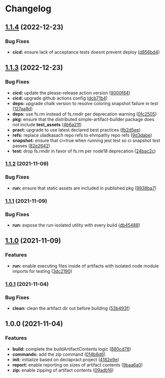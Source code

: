 # Changelog

## [1.1.4](https://github.com/ehmpathy/simple-artifact-builder/compare/v1.1.3...v1.1.4) (2022-12-23)


### Bug Fixes

* **cicd:** ensure lack of acceptance tests doesnt prevent deploy ([d856bd4](https://github.com/ehmpathy/simple-artifact-builder/commit/d856bd4f01232ccef36753caca4c414016fadc10))

## [1.1.3](https://github.com/ehmpathy/simple-artifact-builder/compare/v1.1.2...v1.1.3) (2022-12-23)


### Bug Fixes

* **cicd:** update the please-release action version ([9000f84](https://github.com/ehmpathy/simple-artifact-builder/commit/9000f84eccf6a097c7a80b64647abf02b0cd6fed))
* **cicd:** upgrade github actions config ([dcb71b4](https://github.com/ehmpathy/simple-artifact-builder/commit/dcb71b420b583090ad1f114df6b52834f8ca146d))
* **deps:** upgrade chalk version to resolve coloring snapshot failure in test ([127aa8d](https://github.com/ehmpathy/simple-artifact-builder/commit/127aa8ddbed9b0b7c3f53a8cf62222fee8327f11))
* **deps:** use fs.rm instead of fs.rmdir per deprecation warning ([0fc2505](https://github.com/ehmpathy/simple-artifact-builder/commit/0fc250527ebb4e404fb823986b56af7dc783d684))
* **pkg:** ensure that the distributed simple-artifact-builder package does not include __test_assets__ ([4b6a21f](https://github.com/ehmpathy/simple-artifact-builder/commit/4b6a21f036b50ab7f5009e4d177fa50dcf962c04))
* **pract:** upgrade to use latest declared best practices ([fb2d5ee](https://github.com/ehmpathy/simple-artifact-builder/commit/fb2d5eef668c4a34b953aa07aa85fea47962ef88))
* **refs:** replace uladkasach repo refs to ehmpathy repo refs ([9d3dabe](https://github.com/ehmpathy/simple-artifact-builder/commit/9d3dabe14537afe1753ca016ed7cdfc27f98c859))
* **snapshot:** ensure that ci=true when running jest test so ci snapshot test passes ([82e2642](https://github.com/ehmpathy/simple-artifact-builder/commit/82e2642d845c4ad9c73e9038e61d46fc27643553))
* **test:** drop fs.rmdir in favor of fs.rm per node18 deprecation ([24bac2c](https://github.com/ehmpathy/simple-artifact-builder/commit/24bac2cc911fb817e1ff95a33755ac106e8151bc))

### [1.1.2](https://www.github.com/uladkasach/simple-artifact-builder/compare/v1.1.1...v1.1.2) (2021-11-09)


### Bug Fixes

* **run:** ensure that static assets are included in published pkg ([9938ba7](https://www.github.com/uladkasach/simple-artifact-builder/commit/9938ba7c8bc3d8c0261ba8c294f0d2f0520a624f))

### [1.1.1](https://www.github.com/uladkasach/simple-artifact-builder/compare/v1.1.0...v1.1.1) (2021-11-09)


### Bug Fixes

* **run:** expose the run-isolated utility with every build ([db45488](https://www.github.com/uladkasach/simple-artifact-builder/commit/db45488cdf77a4121ecaa8553b66085300b2dcb6))

## [1.1.0](https://www.github.com/uladkasach/simple-artifact-builder/compare/v1.0.1...v1.1.0) (2021-11-09)


### Features

* **run:** enable executing files inside of artifacts with isolated node module imports for testing ([3dc2190](https://www.github.com/uladkasach/simple-artifact-builder/commit/3dc21900cd94af3cbd9e174114984ff8cd8e82a9))

### [1.0.1](https://www.github.com/uladkasach/simple-artifact-builder/compare/v1.0.0...v1.0.1) (2021-11-04)


### Bug Fixes

* **clean:** clean the artifact dir out before building ([53b493f](https://www.github.com/uladkasach/simple-artifact-builder/commit/53b493f013845abed50c5258479b7326c1ca991e))

## 1.0.0 (2021-11-04)


### Features

* **build:** complete the buildArtifactContents logic ([880cd78](https://www.github.com/uladkasach/simple-artifact-builder/commit/880cd7833a55a283edef4d9b411704c8fb9efc0b))
* **commands:** add the zip command ([014b8d6](https://www.github.com/uladkasach/simple-artifact-builder/commit/014b8d6a520e7c7f01b64d8cac4a2d2a9a205644))
* **init:** initialize based on declapract project ([4182e9e](https://www.github.com/uladkasach/simple-artifact-builder/commit/4182e9e342a4e8c2a140b41f0d4d0ec441fbd05e))
* **report:** enable reporting on sizes of artifact contents ([9baa6a0](https://www.github.com/uladkasach/simple-artifact-builder/commit/9baa6a0b1724fcc425e3cb01a1ddc1dc3bf4b569))
* **zip:** enable zipping of artifact contents ([09adb16](https://www.github.com/uladkasach/simple-artifact-builder/commit/09adb1619d31e1bc609ca7580d6dfdda87c52577))
